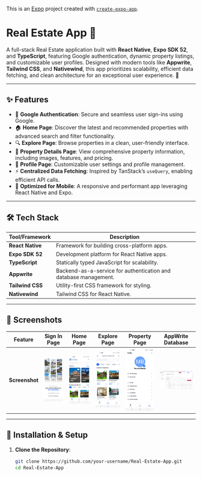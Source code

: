 This is an [Expo](https://expo.dev) project created with [`create-expo-app`](https://www.npmjs.com/package/create-expo-app).
# Real Estate App 🏡

A full-stack Real Estate application built with **React Native**, **Expo SDK 52**, and **TypeScript**, featuring Google authentication, dynamic property listings, and customizable user profiles. Designed with modern tools like **Appwrite**, **Tailwind CSS**, and **Nativewind**, this app prioritizes scalability, efficient data fetching, and clean architecture for an exceptional user experience. 🚀

---

## ✨ Features

- 🔑 **Google Authentication**: Secure and seamless user sign-ins using Google.
- 🏠 **Home Page**: Discover the latest and recommended properties with advanced search and filter functionality.
- 🔍 **Explore Page**: Browse properties in a clean, user-friendly interface.
- 📄 **Property Details Page**: View comprehensive property information, including images, features, and pricing.
- 👤 **Profile Page**: Customizable user settings and profile management.
- ⚡ **Centralized Data Fetching**: Inspired by TanStack’s `useQuery`, enabling efficient API calls.
- 📱 **Optimized for Mobile**: A responsive and performant app leveraging React Native and Expo.

---

## 🛠️ Tech Stack

| Tool/Framework   | Description                                   |
|-------------------|-----------------------------------------------|
| **React Native**  | Framework for building cross-platform apps.  |
| **Expo SDK 52**   | Development platform for React Native apps.  |
| **TypeScript**    | Statically typed JavaScript for scalability. |
| **Appwrite**      | Backend-as-a-service for authentication and database management. |
| **Tailwind CSS**  | Utility-first CSS framework for styling.     |
| **Nativewind**    | Tailwind CSS for React Native.               |

---

## 📸 Screenshots

| Feature             | Sign In Page                              | Home Page                               | Explore Page                            | Property Page                           | AppWrite Database                        |
|----------------------|-------------------------------------------|-----------------------------------------|-----------------------------------------|-----------------------------------------|------------------------------------------|
| **Screenshot**       | <img src="./screenshots/house_app1.jpg" alt="Sign In Page" width="200"/> | <img src="./screenshots/house_app2.jpg" alt="Home Page" width="200"/> | <img src="./screenshots/house_app3.jpg" alt="Explore Page" width="200"/> | <img src="./screenshots/house_app4.jpg" alt="Property Page" width="200"/> | <img src="./screenshots/house_appwrite.png" alt="AppWrite Database" width="300"/> |



---

## 🚀 Installation & Setup

1. **Clone the Repository**:
   ```bash
   git clone https://github.com/your-username/Real-Estate-App.git
   cd Real-Estate-App
